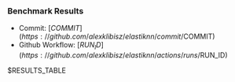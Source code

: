 ### Benchmark Results

- Commit: [$COMMIT](https://github.com/alexklibisz/elastiknn/commit/$COMMIT)
- Github Workflow: [$RUN_ID](https://github.com/alexklibisz/elastiknn/actions/runs/$RUN_ID)

$RESULTS_TABLE
